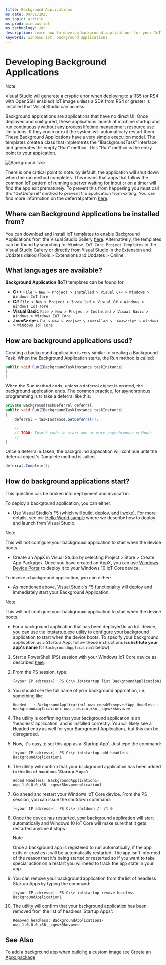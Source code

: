 ```yaml
---
title: Background Applications
ms.date: 04/01/2023
ms.topic: article
ms.prod: windows-iot
ms.technology: iot
description: Learn how to develop background applications for your IoT device. See how background applications start and are used, what languages are available, and more.
keywords: windows iot, background applications
---
```


# Developing Background Applications

> [!NOTE]
> Visual Studio will generate a cryptic error when deploying to a RS5 (or RS4 with OpenSSH enabled) IoT image unless a SDK from RS4 or greater is installed that Visual Studio can access.

Background applications are applications that have no direct UI. Once deployed and configured, these applications launch at machine startup and run continuously without any process lifetime management resource use limitations. If they crash or exit the system will automatically restart them.
These Background Applications have a very simple execution model. The templates create a class that implements the "IBackgroundTask" interface and generates the empty "Run" method. This "Run" method is the entry point to your application.

![Background Task](../media/BackgroundApplications/backgroundTaskScreenshot.png)

There is one critical point to note: by default, the application will shut down when the run method completes. This means that apps that follow the common IoT pattern of running a server waiting for input or on a timer will find the app exit prematurely. To prevent this from happening you must call the "GetDeferral" method to prevent the application from exiting. You can find more information on the deferral pattern [here](/uwp/api/Windows.ApplicationModel.Background.BackgroundTaskDeferral).

## Where can Background Applications be installed from?

You can download and install IoT templates to enable Background Applications from the Visual Studio Gallery [here](https://go.microsoft.com/fwlink/?linkid=847472).  Alternatively, the templates can be found by searching for `Windows IoT Core Project Templates` in the [Visual Studio Gallery](https://visualstudiogallery.msdn.microsoft.com/) or directly from Visual Studio in the Extension and Updates dialog (Tools > Extensions and Updates > Online).

## What languages are available?

**Background Application (IoT)** templates can be found for:

* **C++** `File > New > Project > Installed > Visual C++ > Windows > Windows IoT Core`
* **C#** `File > New > Project > Installed > Visual C# > Windows > Windows IoT Core`
* **Visual Basic** `File > New > Project > Installed > Visual Basic > Windows > Windows IoT Core`
* **JavaScript** `File > New > Project > Installed > JavaScript > Windows > Windows IoT Core`

## How are background applications used?

Creating a background application is very similar to creating a Background Task.  When the Background Application starts, the Run method is called:

```csharp
public void Run(IBackgroundTaskInstance taskInstance)
{
}
```

When the Run method ends, unless a deferral object is created, the background application ends. The common practice, for asynchronous programming is to take a deferral like this:

```csharp
private BackgroundTaskDeferral deferral;
public void Run(IBackgroundTaskInstance taskInstance)
{
    deferral = taskInstance.GetDeferral();

    //
    // TODO: Insert code to start one or more asynchronous methods
    //
}
```

Once a deferral is taken, the background application will continue until the deferral object's Complete method is called.

```csharp
deferral.Complete();
```

## How do background applications start?

This question can be broken into deployment and invocation.  

To deploy a background application, you can either:

* Use Visual Studio's F5 (which will build, deploy, and invoke).  For more details, see our [Hello World sample](https://github.com/Microsoft/Windows-iotcore-samples/tree/master/Samples/HelloWorld) where we describe how to deploy and launch from Visual Studio.

> [!NOTE]
> This will not configure your background application to start when the device boots.

* Create an AppX in Visual Studio by selecting Project > Store > Create App Packages.  Once you have created an AppX, you can use [Windows Device Portal](../manage-your-device/DevicePortal.md) to deploy it to your Windows 10 IoT Core device.

To invoke a background application, you can either:

* As mentioned above, Visual Studio's F5 functionality will deploy and immediately start your Background Application.

> [!NOTE]
> This will not configure your background application to start when the device boots.

* For a background application that has been deployed to an IoT device, you can use the iotstartup.exe utility to configure your background application to start when the device boots.  To specify your background application as a Startup App, follow these instructions (**substitute your app's name** for `BackgroundApplication1` below):

1. Start a PowerShell (PS) session with your Windows IoT Core device as described [here](../connect-your-device/PowerShell.md).

1. From the PS session, type:

    `[<your IP address>]: PS C:\> iotstartup list BackgroundApplication1`

1. You should see the full name of your background application, i.e. something like:

    `Headed   : BackgroundApplication1-uwp_cqewk5knvpvee!App
    Headless : BackgroundApplication1-uwp_1.0.0.0_x86__cqewk5knvpvee`

1. The utility is confirming that your background application is an 'headless' application, and is installed correctly.  You will likely see a Headed entry as well for your Background Applications, but this can be disregarded.

1. Now, it's easy to set this app as a 'Startup App'. Just type the command:

    `[<your IP address>]: PS C:\> iotstartup add headless BackgroundApplication1`

1. The utility will confirm that your background application has been added to the list of headless 'Startup Apps':

    `Added Headless: BackgroundApplication1-uwp_1.0.0.0_x86__cqewk5knvpveeplication1`

1. Go ahead and restart your Windows IoT Core device. From the PS session, you can issue the shutdown command:

    `[<your IP address>]: PS C:\> shutdown /r /t 0`

1. Once the device has restarted, your background application will start automatically and Windows 10 IoT Core will make sure that it gets restarted anytime it stops.  

    > [!NOTE]
    > Once a background app is registered to run automatically, if the app exits or crashes it will be automatically restarted.  The app isn't informed of the reason that it's being started or restarted so if you want to take special action on a restart you will need to track the app state in your app.

1. You can remove your background application from the list of headless Startup Apps by typing the command:

    `[<your IP address>]: PS C:\> iotstartup remove headless BackgroundApplication1`

1. The utility will confirm that your background application has been removed from the list of headless 'Startup Apps':

    `Removed headless: BackgroundApplication1-uwp_1.0.0.0_x86__cqewk5knvpvee`

## See Also

To add a background app when building a custom image see [Create an Appx package](/windows-hardware/manufacture/iot/create-install-package)
